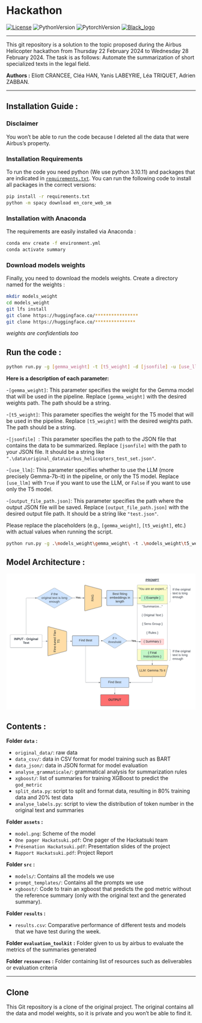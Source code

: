# Hackathon

[![License](https://img.shields.io/github/license/valentingol/LeafNothingBehind?color=999)](https://stringfixer.com/fr/MIT_license)
![PythonVersion](https://img.shields.io/badge/python-3.10%20%7E3.11-informational)
![PytorchVersion](https://img.shields.io/badge/PyTorch-2.2-blue)
[![Black_logo](https://img.shields.io/badge/code%20style-black-000000.svg)](https://github.com/psf/black)

---
This git repository is a solution to the topic proposed during the Airbus Helicopter hackathon from Thursday 22 February 2024 to Wednesday 28 February 2024. The task is as follows: Automate the summarization of short specialized texts in the legal field.

**Authors :** Eliott CRANCEE, Cléa HAN, Yanis LABEYRIE, Léa TRIQUET, Adrien ZABBAN.

---

## Installation Guide :

### Disclaimer
You won’t be able to run the code because I deleted all the data that were Airbus’s property.

### Installation Requirements
To run the code you need python (We use python 3.10.11) and packages that are indicated in [`requirements.txt`](requirements.txt).
You can run the following code to install all packages in the correct versions:
```sh
pip install -r requirements.txt
python -m spacy download en_core_web_sm
```

### Installation with Anaconda
The requirements are easily installed via Anaconda :
```bash
conda env create -f environment.yml
conda activate summary
```

### Download models weights
Finally, you need to download the models weights.
Create a directory named for the weights :
```bash
mkdir models_weight
cd models_weight
git lfs install
git clone https://huggingface.co/****************
git clone https://huggingface.co/***************
```
*weights are confidentials too*

## Run the code :

```bash
python run.py -g [gemma_weight] -t [t5_weight] -d [jsonfile] -u [use_llm] -o [output_file_path.json]
```

**Here is a description of each parameter:**

-``[gemma_weight]``: This parameter specifies the weight for the Gemma model that will be used in the pipeline. Replace ``[gemma_weight]`` with the desired weights path. The path should be a string.

-``[t5_weight]``: This parameter specifies the weight for the T5 model that will be used in the pipeline. Replace ``[t5_weight]`` with the desired weights path. The path should be a string.

-``[jsonfile] ``: This parameter specifies the path to the JSON file that contains the data to be summarized. Replace ``[jsonfile]`` with the path to your JSON file. It should be a string like ``".\data\original_data\airbus_helicopters_test_set.json"``.

-``[use_llm]``: This parameter specifies whether to use the LLM (more precisely Gemma-7b-it) in the pipeline, or only the T5 model. Replace ``[use_llm]`` with ``True`` if you want to use the LLM, or ``False`` if you want to use only the T5 model.

-``[output_file_path.json]``: This parameter specifies the path where the output JSON file will be saved. Replace ``[output_file_path.json]`` with the desired output file path. It should be a string like ``"test.json"``.

Please replace the placeholders (e.g., ``[gemma_weight]``, ``[t5_weight]``, etc.) with actual values when running the script.

```bash
python run.py -g .\models_weight\gemma_weight\ -t .\models_weight\t5_weight\ -d .\data\original_data\airbus_helicopters_test_set.json -u False -o test.json
```

## Model Architecture :
![moedl](./assets/model.png)


## Contents :

**Folder ``data`` :**
- ``original_data/``: raw data
- ``data_csv/``: data in CSV format for model training such as BART
- ``data_json/``: data in JSON format for model evaluation
- ``analyse_grammaticale/``: grammatical analysis for summarization rules
- ``xgboost/``: list of summaries for training XGBoost to predict the ``god_metric``
- ``split_data.py``: script to split and format data, resulting in 80% training data and 20% test data
- ``analyse_labels.py``: script to view the distribution of token number in the original text and summaries

**Folder `assets` :**
- ``model.png``: Scheme of the model
- ``One pager Hackatsuki.pdf``: One pager of the Hackatsuki team
- ``Présenation Hackatsuki.pdf``: Presentation slides of the project
- ``Rapport Hackatsuki.pdf``: Project Report


**Folder `src` :**
- `models/`: Contains all the models we use
- `prompt_templates/`: Contains all the prompts we use
- `xgboost/`: Code to train an xgboost that predicts the god metric without the reference summary (only with the original text and the generated summary).

**Folder `results` :**
- `results.csv`: Comparative performance of different tests and models that we have test during the week.

**Folder `evaluation_toolkit` :**
Folder given to us by airbus to evaluate the metrics of the summaries generated

**Folder `ressources` :**
Folder containing list of resources such as deliverables or evaluation criteria

---
## Clone
This Git repository is a clone of the original project. The original contains all the data and model weights, so it is private and you won’t be able to find it.

